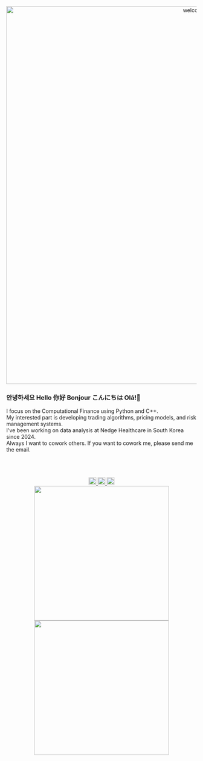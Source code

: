 <!--
**slayerzeroa/slayerzeroa** is a ✨ _special_ ✨ repository because its `README.md` (this file) appears on your GitHub profile.

Here are some ideas to get you started:

- 🔭 I’m currently working on ...
- 🌱 I’m currently learning ...
- 👯 I’m looking to collaborate on ...
- 🤔 I’m looking for help with ...
- 💬 Ask me about ...
- 📫 How to reach me: ...
- 😄 Pronouns: ...
- ⚡ Fun fact: ...
-->
<div align="center">
    <img src="https://user-images.githubusercontent.com/66348567/211156355-62823c67-3222-4562-b0b6-8e61debd25e4.gif" alt="welcome gif" style="width: 1000px; height: auto;" />
</div>

### 안녕하세요 Hello 你好 Bonjour こんにちは Olá!👋
I focus on the Computational Finance using Python and C++. </br>My interested part is developing trading algorithms, pricing models, and risk management systems. </br>I've been working on data analysis at Nedge Healthcare in South Korea since 2024. </br>Always I want to cowork others. If you want to cowork me, please send me the email.

</br>
</br>
</br>

<div align="center">
    <!-- Naver Badge -->
    <a href="https://blog.naver.com/slayerzeroa" target="_blank">
        <img src="https://img.shields.io/badge/Naver-03C75A?style=for-the-badge&logo=Naver&logoColor=FFFFFF" style="height: 20px;"/>
    </a>
    <!-- LinkedIn Badge -->
    <a href="https://www.linkedin.com/in/%EB%8C%80%EB%AA%85-%EC%9C%A0-625084183/" target="_blank">
        <img src="https://img.shields.io/badge/LinkedIn-0A66C2?style=for-the-badge&logo=LinkedIn&logoColor=FFFFFF" style="height: 20px;"/>
    </a>
    <!-- Hits Badge -->
    <a href="https://hits.seeyoufarm.com">
        <img src="https://hits.seeyoufarm.com/api/count/incr/badge.svg?url=https%3A%2F%2Fgithub.com%2Fslayerzeroa&count_bg=%23000000&title_bg=%23000000&icon=github.svg&icon_color=%23E7E7E7&title=How+many+visitors&edge_flat=false" style="height: 20px;"/>
    </a>
</div>

<div align="center">
    <!-- Solved.ac Profile Badge -->
    <a href="https://solved.ac/slayerzeroa" target="_blank">
        <img src="http://mazassumnida.wtf/api/generate_badge?boj=slayerzeroa" style="width: 356px;"/>
    </a>
</div>

<div align="center">
    <!-- Top Languages -->
    <img src="https://github-readme-stats.vercel.app/api/top-langs/?username=slayerzeroa&size_weight=0.5&count_weight=0.5&hide=scss,html,css,jupyter%20notebook,Makefile" style="width: 356px;"/>
</div>


